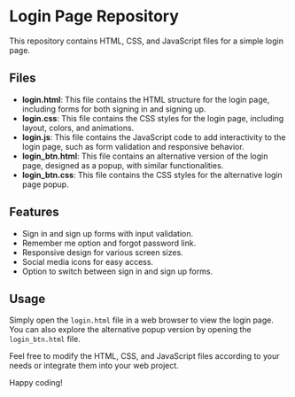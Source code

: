 # Login Page Repository

This repository contains HTML, CSS, and JavaScript files for a simple login page.

## Files

- **login.html**: This file contains the HTML structure for the login page, including forms for both signing in and signing up.
- **login.css**: This file contains the CSS styles for the login page, including layout, colors, and animations.
- **login.js**: This file contains the JavaScript code to add interactivity to the login page, such as form validation and responsive behavior.
- **login_btn.html**: This file contains an alternative version of the login page, designed as a popup, with similar functionalities.
- **login_btn.css**: This file contains the CSS styles for the alternative login page popup.

## Features

- Sign in and sign up forms with input validation.
- Remember me option and forgot password link.
- Responsive design for various screen sizes.
- Social media icons for easy access.
- Option to switch between sign in and sign up forms.

## Usage

Simply open the `login.html` file in a web browser to view the login page. You can also explore the alternative popup version by opening the `login_btn.html` file.

Feel free to modify the HTML, CSS, and JavaScript files according to your needs or integrate them into your web project.

Happy coding!
